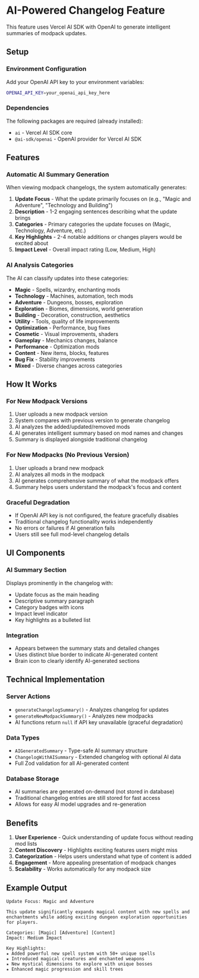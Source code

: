 # AI-Powered Changelog Feature

This feature uses Vercel AI SDK with OpenAI to generate intelligent summaries of modpack updates.

## Setup

### Environment Configuration

Add your OpenAI API key to your environment variables:

```bash
OPENAI_API_KEY=your_openai_api_key_here
```

### Dependencies

The following packages are required (already installed):

- `ai` - Vercel AI SDK core
- `@ai-sdk/openai` - OpenAI provider for Vercel AI SDK

## Features

### Automatic AI Summary Generation

When viewing modpack changelogs, the system automatically generates:

1. **Update Focus** - What the update primarily focuses on (e.g., "Magic and Adventure", "Technology and Building")
2. **Description** - 1-2 engaging sentences describing what the update brings
3. **Categories** - Primary categories the update focuses on (Magic, Technology, Adventure, etc.)
4. **Key Highlights** - 2-4 notable additions or changes players would be excited about
5. **Impact Level** - Overall impact rating (Low, Medium, High)

### AI Analysis Categories

The AI can classify updates into these categories:

- **Magic** - Spells, wizardry, enchanting mods
- **Technology** - Machines, automation, tech mods
- **Adventure** - Dungeons, bosses, exploration
- **Exploration** - Biomes, dimensions, world generation
- **Building** - Decoration, construction, aesthetics
- **Utility** - Tools, quality of life improvements
- **Optimization** - Performance, bug fixes
- **Cosmetic** - Visual improvements, shaders
- **Gameplay** - Mechanics changes, balance
- **Performance** - Optimization mods
- **Content** - New items, blocks, features
- **Bug Fix** - Stability improvements
- **Mixed** - Diverse changes across categories

## How It Works

### For New Modpack Versions

1. User uploads a new modpack version
2. System compares with previous version to generate changelog
3. AI analyzes the added/updated/removed mods
4. AI generates intelligent summary based on mod names and changes
5. Summary is displayed alongside traditional changelog

### For New Modpacks (No Previous Version)

1. User uploads a brand new modpack
2. AI analyzes all mods in the modpack
3. AI generates comprehensive summary of what the modpack offers
4. Summary helps users understand the modpack's focus and content

### Graceful Degradation

- If OpenAI API key is not configured, the feature gracefully disables
- Traditional changelog functionality works independently
- No errors or failures if AI generation fails
- Users still see full mod-level changelog details

## UI Components

### AI Summary Section

Displays prominently in the changelog with:

- Update focus as the main heading
- Descriptive summary paragraph
- Category badges with icons
- Impact level indicator
- Key highlights as a bulleted list

### Integration

- Appears between the summary stats and detailed changes
- Uses distinct blue border to indicate AI-generated content
- Brain icon to clearly identify AI-generated sections

## Technical Implementation

### Server Actions

- `generateChangelogSummary()` - Analyzes changelog for updates
- `generateNewModpackSummary()` - Analyzes new modpacks
- AI functions return `null` if API key unavailable (graceful degradation)

### Data Types

- `AIGeneratedSummary` - Type-safe AI summary structure
- `ChangelogWithAISummary` - Extended changelog with optional AI data
- Full Zod validation for all AI-generated content

### Database Storage

- AI summaries are generated on-demand (not stored in database)
- Traditional changelog entries are still stored for fast access
- Allows for easy AI model upgrades and re-generation

## Benefits

1. **User Experience** - Quick understanding of update focus without reading mod lists
2. **Content Discovery** - Highlights exciting features users might miss
3. **Categorization** - Helps users understand what type of content is added
4. **Engagement** - More appealing presentation of modpack changes
5. **Scalability** - Works automatically for any modpack size

## Example Output

```
Update Focus: Magic and Adventure

This update significantly expands magical content with new spells and enchantments while adding exciting dungeon exploration opportunities for players.

Categories: [Magic] [Adventure] [Content]
Impact: Medium Impact

Key Highlights:
★ Added powerful new spell system with 50+ unique spells
★ Introduced magical creatures and enchanted weapons
★ New mystical dimensions to explore with unique bosses
★ Enhanced magic progression and skill trees
```
